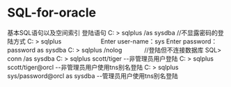 # SQL-for-oracle
基本SQL语句以及空间索引
登陆语句
C: > sqlplus /as sysdba
//不显露密码的登陆方式
C: > sqlplus                      
   Enter user-name：sys
   Enter password：password as sysdba 
C: > sqlplus /nolog             //登陆但不连接数据库
SQL> conn /as sysdba
C: > sqlplus scott/tiger      --非管理员用户登陆
C: > sqlplus scott/tiger@orcl    --非管理员用户使用tns别名登陆
C: > sqlplus sys/password@orcl as sysdba --管理员用户使用tns别名登陆
